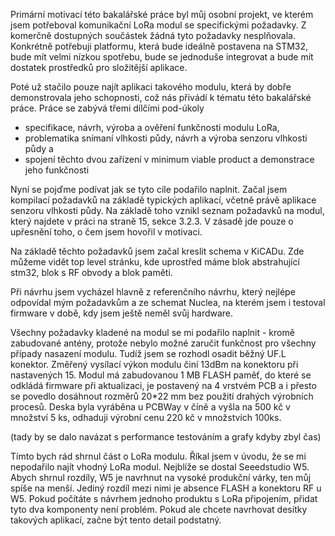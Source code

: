 
Primární motivací této bakalářské práce byl můj osobní projekt, ve kterém jsem potřeboval komunikační LoRa modul se specifickými požadavky. Z komerčně dostupných součástek žádná tyto požadavky nesplňovala. Konkrétně potřebuji platformu, která bude ideálně postavena na STM32, bude mít velmi nízkou spotřebu, bude se jednoduše integrovat a bude mít dostatek prostředků pro složitější aplikace.

Poté už stačilo pouze najít aplikaci takového modulu, která by dobře demonstrovala jeho schopnosti, což nás přivádí k tématu této bakalářské práce. Práce se zabývá třemi dílčími pod-úkoly 
- specifikace, návrh, výroba a ověření funkčnosti modulu LoRa,
- problematika snímaní vlhkosti půdy, návrh a výroba senzoru vlhkosti půdy a
- spojení těchto dvou zařízení v minimum viable product a demonstrace jeho funkčnosti

Nyní se pojďme podívat jak se tyto cíle podařilo naplnit. Začal jsem kompilací požadavků na základě typických aplikací, včetně právě aplikace senzoru vlhkosti půdy. Na základě toho vznikl seznam požadavků na modul, který najdete v práci na straně 15, sekce 3.2.3. V zásadě jde pouze o upřesnění toho, o čem jsem hovořil v motivaci.

Na základě těchto požadavků jsem začal kreslit schema v KiCADu. Zde můžeme vidět top level stránku, kde uprostřed máme blok abstrahující stm32, blok s RF obvody a blok paměti.

Při návrhu jsem vycházel hlavně z referenčního návrhu, který nejlépe odpovídal mým požadavkům a ze schemat Nuclea, na kterém jsem i testoval firmware v době, kdy jsem ještě neměl svůj hardware.

Všechny požadavky kladené na modul se mi podařilo naplnit - kromě zabudované antény, protože nebylo možné zaručit funkčnost pro všechny případy nasazení modulu. Tudíž jsem se rozhodl osadit běžný UF.L konektor. Změřený vysílací výkon modulu činí 13dBm na konektoru při nastavených 15. Modul má zabudovanou 1 MB FLASH paměť, do které se odkládá firmware při aktualizaci, je postavený na 4 vrstvém PCB a i přesto se povedlo dosáhnout rozměrů 20*22 mm bez použití drahých výrobních procesů. Deska byla vyráběna u PCBWay v číně a vyšla na 500 kč v množství 5 ks, odhaduji výrobní cenu 220 kč v množstvích 100ks.

(tady by se dalo navázat s performance testováním a grafy kdyby zbyl čas)

Tímto bych rád shrnul část o LoRa modulu. Říkal jsem v úvodu, že se mi nepodařilo najít vhodný LoRa modul. Nejblíže se dostal Seeedstudio W5. Abych shrnul rozdíly, W5 je navrhnut na vysoké produkční várky, ten můj spíše na menší. Jediný rozdíl mezi nimi je absence FLASH a konektoru RF u W5. Pokud počítáte s návrhem jednoho produktu s LoRa připojením, přidat tyto dva komponenty není problém. Pokud ale chcete navrhovat desítky takových aplikací, začne být tento detail podstatný.
